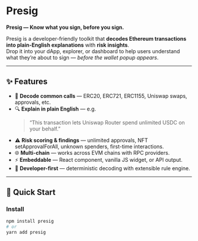 # Presig

**Presig — Know what you sign, before you sign.**

Presig is a developer-friendly toolkit that **decodes Ethereum transactions into plain-English explanations** with **risk insights**.  
Drop it into your dApp, explorer, or dashboard to help users understand what they’re about to sign — *before the wallet popup appears*.

---

## ✨ Features
- 📝 **Decode common calls** — ERC20, ERC721, ERC1155, Uniswap swaps, approvals, etc.
- 🔍 **Explain in plain English** — e.g.  
  > “This transaction lets Uniswap Router spend unlimited USDC on your behalf.”
- ⚠️ **Risk scoring & findings** — unlimited approvals, NFT setApprovalForAll, unknown spenders, first-time interactions.
- 🌐 **Multi-chain** — works across EVM chains with RPC providers.
- ⚡ **Embeddable** — React component, vanilla JS widget, or API output.
- 🔧 **Developer-first** — deterministic decoding with extensible rule engine.

---

## 🚀 Quick Start

### Install
```bash
npm install presig
# or
yarn add presig
